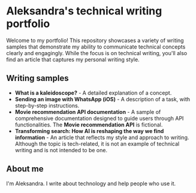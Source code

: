 # Aleksandra's technical writing portfolio

Welcome to my portfolio! This repository showcases a variety of writing samples that demonstrate my ability to communicate technical concepts clearly and engagingly. While the focus is on technical writing, you'll also find an article that captures my personal writing style.

## Writing samples

* **What is a kaleidoscope?** - A detailed explanation of a concept.
* **Sending an image with WhatsApp (iOS)** - A description of a task, with step-by-step instructions.
* **Movie recommendation API documentation** - A sample of comprehensive documentation designed to guide users through API functionalities. The **Movie recommendation API** is fictional.
* **Transforming search: How AI is reshaping the way we find information** - An article that reflects my style and approach to writing. Although the topic is tech-related, it is not an example of technical writing and is not intended to be one.

## About me

I'm Aleksandra. I write about technology and help people who use it.